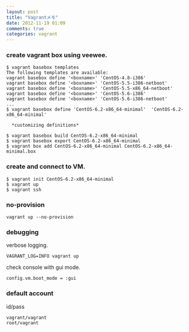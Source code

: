 ```yaml
---
layout: post
title: "Vagrantメモ"
date: 2012-11-19 01:09
comments: true
categories: vagrant
---
```


### create vagrant box using veewee.

```
$ vagrant basebox templates
The following templates are available:
vagrant basebox define '<boxname>' 'CentOS-4.8-i386'
vagrant basebox define '<boxname>' 'CentOS-5.5-i386-netboot'
vagrant basebox define '<boxname>' 'CentOS-5.5-x86_64-netboot'
vagrant basebox define '<boxname>' 'CentOS-5.6-i386'
vagrant basebox define '<boxname>' 'CentOS-5.6-i386-netboot'
...
$ vagrant basebox define 'CentOS-6.2-x86_64-minimal'  'CentOS-6.2-x86_64-minimal'

  *customizing definitions*

$ vagrant basebox build CentOS-6.2-x86_64-minimal
$ vagrant basebox export CentOS-6.2-x86_64-minimal
$ vagrant box add CentOS-6.2-x86_64-minimal CentOS-6.2-x86_64-minimal.box
```

### create and connect to VM.

```
$ vagrant init CentOS-6.2-x86_64-minimal
$ vagrant up
$ vagrant ssh
```

### no-provision

```
vagrant up --no-provision
```

### debugging

verbose logging.
```
VAGRANT_LOG=INFO vagrant up
```

check console with gui mode.
```
config.vm.boot_mode = :gui
```

### default account

id/pass

```
vagrant/vagrant
root/vagrant
```
